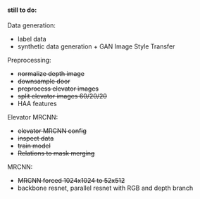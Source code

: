 #### still to do:

Data generation:
* label data
* synthetic data generation + GAN Image Style Transfer

Preprocessing:
* ~~normalize depth image~~
* ~~downsample door~~
* ~~preprocess elevator images~~
* ~~split elevator images 60/20/20~~
* HAA features

Elevator MRCNN:
* ~~elevator MRCNN config~~
* ~~inspect data~~
* ~~train model~~
* ~~Relations to mask merging~~

MRCNN:
* ~~MRCNN forced 1024x1024 to 52x512~~
* backbone resnet, parallel resnet with RGB and depth branch


